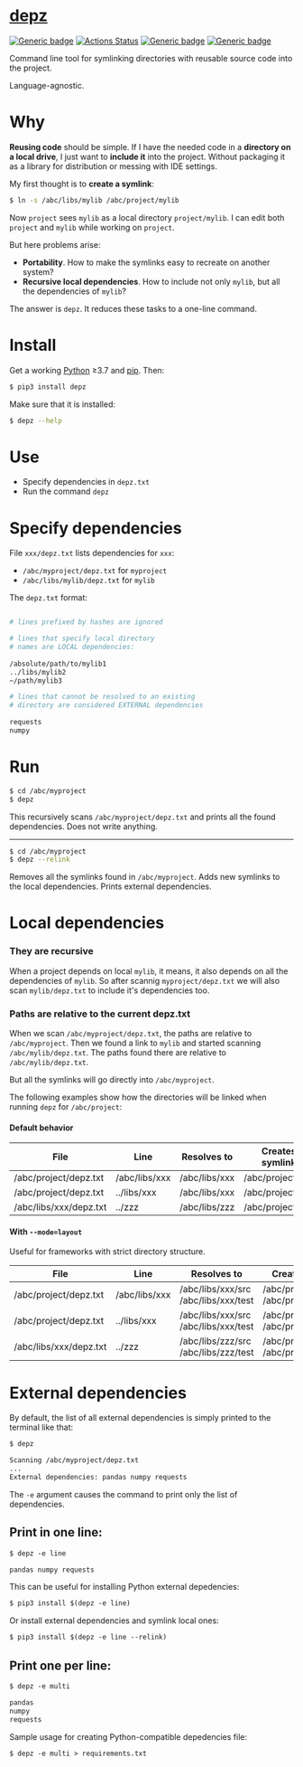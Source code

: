 # [depz](https://github.com/rtmigo/depz)

[![Generic badge](https://img.shields.io/badge/ready_for_use-no-red.svg)](#)
[![Actions Status](https://github.com/rtmigo/depz/workflows/CI/badge.svg?branch=master)](https://github.com/rtmigo/depz/actions)
[![Generic badge](https://img.shields.io/badge/CI_OS-MacOS,_Ubuntu-blue.svg)](#)
[![Generic badge](https://img.shields.io/badge/CI_Python-3.7--3.9-blue.svg)](#)


Command line tool for symlinking directories with reusable source code into the project.

Language-agnostic.

# Why

**Reusing code** should be simple. If I have the needed code in a **directory on a local drive**, 
I just want to **include it** into the project. Without packaging it as a library 
for distribution or messing with IDE settings.

My first thought is to **create a symlink**:

```bash
$ ln -s /abc/libs/mylib /abc/project/mylib
```

Now `project` sees `mylib` as a local directory `project/mylib`. I can edit both `project` 
and `mylib` while working on `project`.

But here problems arise:
- **Portability**. How to make the symlinks easy to recreate on another system?
- **Recursive local dependencies**. How to include not only `mylib`, but all the dependencies of `mylib`?

The answer is `depz`. It reduces these tasks to a one-line command.

# Install

Get a working [Python](https://www.python.org/) ≥3.7 and [pip](https://pip.pypa.io/en/stable/installing/). Then:

```bash
$ pip3 install depz
```

Make sure that it is installed:

```bash
$ depz --help
```

# Use

- Specify dependencies in `depz.txt`
- Run the command `depz`

# Specify dependencies

File `xxx/depz.txt` lists dependencies for `xxx`:
- `/abc/myproject/depz.txt` for `myproject`
- `/abc/libs/mylib/depz.txt` for `mylib`

The `depz.txt` format:
```sh

# lines prefixed by hashes are ignored

# lines that specify local directory 
# names are LOCAL dependencies:
  
/absolute/path/to/mylib1
../libs/mylib2
~/path/mylib3

# lines that cannot be resolved to an existing 
# directory are considered EXTERNAL dependencies
 
requests
numpy
```

# Run

```bash
$ cd /abc/myproject
$ depz
```

This recursively scans `/abc/myproject/depz.txt` and prints all the found dependencies. Does not write anything. 

---------

```bash
$ cd /abc/myproject
$ depz --relink
```

Removes all the symlinks found in `/abc/myproject`. Adds new symlinks to the local dependencies. Prints external dependencies.
 

# Local dependencies

### They are recursive

When a project depends on local `mylib`, it means, it also depends on all 
the dependencies of `mylib`. So after scannig `myproject/depz.txt` we will also 
scan `mylib/depz.txt` to include it's dependencies too.

### Paths are relative to the current depz.txt

When we scan `/abc/myproject/depz.txt`, the paths are relative to `/abc/myproject`. Then we found a link 
to `mylib` and started scanning `/abc/mylib/depz.txt`. The paths found there are relative to `/abc/mylib/depz.txt`.  

But all the symlinks will go directly into `/abc/myproject`.

The following examples show how the directories will be linked when running `depz` for `/abc/project`:

#### Default behavior

| File  | Line | Resolves to | Creates symlink |
|--------------------|------------|---------------|--------|
|/abc/project/depz.txt|/abc/libs/xxx|/abc/libs/xxx|/abc/project/xxx|
|/abc/project/depz.txt|../libs/xxx|/abc/libs/xxx|/abc/project/xxx|
|/abc/libs/xxx/depz.txt|../zzz|/abc/libs/zzz|/abc/project/zzz|

#### With `--mode=layout`

Useful for frameworks with strict directory structure. 

| File  | Line | Resolves to | Creates symlink |
|--------------------|------------|---------------|--------|
| /abc/project/depz.txt | /abc/libs/xxx|/abc/libs/xxx/src<br/>/abc/libs/xxx/test|/abc/project/src/xxx<br/>/abc/project/test/xxx |
| /abc/project/depz.txt | ../libs/xxx|/abc/libs/xxx/src<br/>/abc/libs/xxx/test|/abc/project/src/xxx<br/>/abc/project/test/xxx |
| /abc/libs/xxx/depz.txt | ../zzz|/abc/libs/zzz/src<br/>/abc/libs/zzz/test|/abc/project/src/zzz<br/>/abc/project/test/zzz |


# External dependencies

By default, the list of all external dependencies is simply printed to the terminal like that:

```txt
$ depz

Scanning /abc/myproject/depz.txt
...
External dependencies: pandas numpy requests
```

The `-e` argument causes the command to print only the list of dependencies.

## Print in one line:

```txt
$ depz -e line

pandas numpy requests
```

This can be useful for installing Python external depedencies:
```txt
$ pip3 install $(depz -e line)
```

Or install external dependencies and symlink local ones:
```txt
$ pip3 install $(depz -e line --relink)
```


## Print one per line:
```txt
$ depz -e multi

pandas
numpy
requests
```

Sample usage for creating Python-compatible depedencies file:

```txt
$ depz -e multi > requirements.txt
```